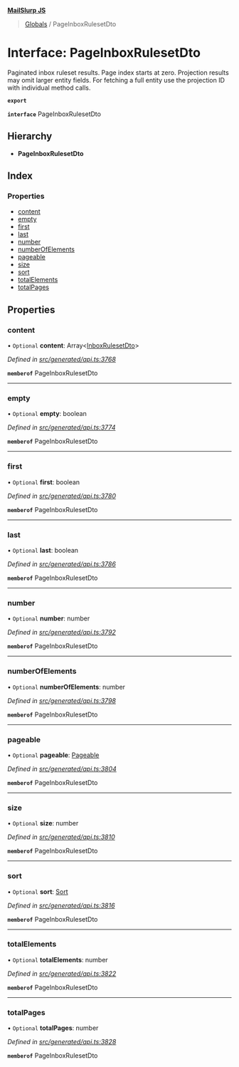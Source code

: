 **[MailSlurp JS](../README.md)**

> [Globals](../README.md) / PageInboxRulesetDto

# Interface: PageInboxRulesetDto

Paginated inbox ruleset results. Page index starts at zero. Projection results may omit larger entity fields. For fetching a full entity use the projection ID with individual method calls.

**`export`** 

**`interface`** PageInboxRulesetDto

## Hierarchy

* **PageInboxRulesetDto**

## Index

### Properties

* [content](pageinboxrulesetdto.md#content)
* [empty](pageinboxrulesetdto.md#empty)
* [first](pageinboxrulesetdto.md#first)
* [last](pageinboxrulesetdto.md#last)
* [number](pageinboxrulesetdto.md#number)
* [numberOfElements](pageinboxrulesetdto.md#numberofelements)
* [pageable](pageinboxrulesetdto.md#pageable)
* [size](pageinboxrulesetdto.md#size)
* [sort](pageinboxrulesetdto.md#sort)
* [totalElements](pageinboxrulesetdto.md#totalelements)
* [totalPages](pageinboxrulesetdto.md#totalpages)

## Properties

### content

• `Optional` **content**: Array\<[InboxRulesetDto](../modules/inboxrulesetdto.md)>

*Defined in [src/generated/api.ts:3768](https://github.com/mailslurp/mailslurp-client/blob/eace919/src/generated/api.ts#L3768)*

**`memberof`** PageInboxRulesetDto

___

### empty

• `Optional` **empty**: boolean

*Defined in [src/generated/api.ts:3774](https://github.com/mailslurp/mailslurp-client/blob/eace919/src/generated/api.ts#L3774)*

**`memberof`** PageInboxRulesetDto

___

### first

• `Optional` **first**: boolean

*Defined in [src/generated/api.ts:3780](https://github.com/mailslurp/mailslurp-client/blob/eace919/src/generated/api.ts#L3780)*

**`memberof`** PageInboxRulesetDto

___

### last

• `Optional` **last**: boolean

*Defined in [src/generated/api.ts:3786](https://github.com/mailslurp/mailslurp-client/blob/eace919/src/generated/api.ts#L3786)*

**`memberof`** PageInboxRulesetDto

___

### number

• `Optional` **number**: number

*Defined in [src/generated/api.ts:3792](https://github.com/mailslurp/mailslurp-client/blob/eace919/src/generated/api.ts#L3792)*

**`memberof`** PageInboxRulesetDto

___

### numberOfElements

• `Optional` **numberOfElements**: number

*Defined in [src/generated/api.ts:3798](https://github.com/mailslurp/mailslurp-client/blob/eace919/src/generated/api.ts#L3798)*

**`memberof`** PageInboxRulesetDto

___

### pageable

• `Optional` **pageable**: [Pageable](pageable.md)

*Defined in [src/generated/api.ts:3804](https://github.com/mailslurp/mailslurp-client/blob/eace919/src/generated/api.ts#L3804)*

**`memberof`** PageInboxRulesetDto

___

### size

• `Optional` **size**: number

*Defined in [src/generated/api.ts:3810](https://github.com/mailslurp/mailslurp-client/blob/eace919/src/generated/api.ts#L3810)*

**`memberof`** PageInboxRulesetDto

___

### sort

• `Optional` **sort**: [Sort](sort.md)

*Defined in [src/generated/api.ts:3816](https://github.com/mailslurp/mailslurp-client/blob/eace919/src/generated/api.ts#L3816)*

**`memberof`** PageInboxRulesetDto

___

### totalElements

• `Optional` **totalElements**: number

*Defined in [src/generated/api.ts:3822](https://github.com/mailslurp/mailslurp-client/blob/eace919/src/generated/api.ts#L3822)*

**`memberof`** PageInboxRulesetDto

___

### totalPages

• `Optional` **totalPages**: number

*Defined in [src/generated/api.ts:3828](https://github.com/mailslurp/mailslurp-client/blob/eace919/src/generated/api.ts#L3828)*

**`memberof`** PageInboxRulesetDto
